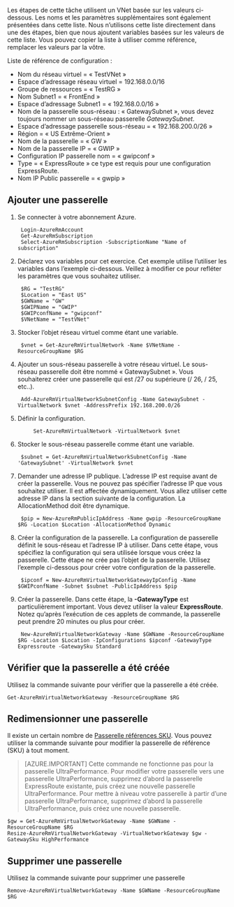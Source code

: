Les étapes de cette tâche utilisent un VNet basée sur les valeurs ci-dessous. Les noms et les paramètres supplémentaires sont également présentées dans cette liste. Nous n’utilisons cette liste directement dans une des étapes, bien que nous ajoutent variables basées sur les valeurs de cette liste. Vous pouvez copier la liste à utiliser comme référence, remplacer les valeurs par la vôtre.

Liste de référence de configuration :
    
- Nom du réseau virtuel = « TestVNet »
- Espace d’adressage réseau virtuel = 192.168.0.0/16
- Groupe de ressources = « TestRG »
- Nom Subnet1 = « FrontEnd » 
- Espace d’adressage Subnet1 = « 192.168.0.0/16 »
- Nom de la passerelle sous-réseau : « GatewaySubnet », vous devez toujours nommer un sous-réseau passerelle *GatewaySubnet*.
- Espace d’adressage passerelle sous-réseau = « 192.168.200.0/26 »
- Région = « US Extrême-Orient »
- Nom de la passerelle = « GW »
- Nom de la passerelle IP = « GWIP »
- Configuration IP passerelle nom = « gwipconf »
-  Type = « ExpressRoute » ce type est requis pour une configuration ExpressRoute.
- Nom IP Public passerelle = « gwpip »


## <a name="add-a-gateway"></a>Ajouter une passerelle

1. Se connecter à votre abonnement Azure. 

        Login-AzureRmAccount
        Get-AzureRmSubscription 
        Select-AzureRmSubscription -SubscriptionName "Name of subscription"

2. Déclarez vos variables pour cet exercice. Cet exemple utilise l’utiliser les variables dans l’exemple ci-dessous. Veillez à modifier ce pour refléter les paramètres que vous souhaitez utiliser. 
        
        $RG = "TestRG"
        $Location = "East US"
        $GWName = "GW"
        $GWIPName = "GWIP"
        $GWIPconfName = "gwipconf"
        $VNetName = "TestVNet"

3. Stocker l’objet réseau virtuel comme étant une variable.

        $vnet = Get-AzureRmVirtualNetwork -Name $VNetName -ResourceGroupName $RG

4. Ajouter un sous-réseau passerelle à votre réseau virtuel. Le sous-réseau passerelle doit être nommé « GatewaySubnet ». Vous souhaiterez créer une passerelle qui est /27 ou supérieure (/ 26, / 25, etc..).
            
        Add-AzureRmVirtualNetworkSubnetConfig -Name GatewaySubnet -VirtualNetwork $vnet -AddressPrefix 192.168.200.0/26

5. Définir la configuration.

            Set-AzureRmVirtualNetwork -VirtualNetwork $vnet

6. Stocker le sous-réseau passerelle comme étant une variable.

        $subnet = Get-AzureRmVirtualNetworkSubnetConfig -Name 'GatewaySubnet' -VirtualNetwork $vnet

7. Demander une adresse IP publique. L’adresse IP est requise avant de créer la passerelle. Vous ne pouvez pas spécifier l’adresse IP que vous souhaitez utiliser. Il est affectée dynamiquement. Vous allez utiliser cette adresse IP dans la section suivante de la configuration. La AllocationMethod doit être dynamique.

        $pip = New-AzureRmPublicIpAddress -Name gwpip -ResourceGroupName $RG -Location $Location -AllocationMethod Dynamic

8. Créer la configuration de la passerelle. La configuration de passerelle définit le sous-réseau et l’adresse IP à utiliser. Dans cette étape, vous spécifiez la configuration qui sera utilisée lorsque vous créez la passerelle. Cette étape ne crée pas l’objet de la passerelle. Utilisez l’exemple ci-dessous pour créer votre configuration de la passerelle. 

        $ipconf = New-AzureRmVirtualNetworkGatewayIpConfig -Name $GWIPconfName -Subnet $subnet -PublicIpAddress $pip

9. Créer la passerelle. Dans cette étape, la **-GatewayType** est particulièrement important. Vous devez utiliser la valeur **ExpressRoute**. Notez qu’après l’exécution de ces applets de commande, la passerelle peut prendre 20 minutes ou plus pour créer.

        New-AzureRmVirtualNetworkGateway -Name $GWName -ResourceGroupName $RG -Location $Location -IpConfigurations $ipconf -GatewayType Expressroute -GatewaySku Standard

## <a name="verify-the-gateway-was-created"></a>Vérifier que la passerelle a été créée

Utilisez la commande suivante pour vérifier que la passerelle a été créée.

    Get-AzureRmVirtualNetworkGateway -ResourceGroupName $RG

## <a name="resize-a-gateway"></a>Redimensionner une passerelle

Il existe un certain nombre de [Passerelle références SKU](../articles/expressroute/expressroute-about-virtual-network-gateways.md). Vous pouvez utiliser la commande suivante pour modifier la passerelle de référence (SKU) à tout moment.

>[AZURE.IMPORTANT] Cette commande ne fonctionne pas pour la passerelle UltraPerformance. Pour modifier votre passerelle vers une passerelle UltraPerformance, supprimez d’abord la passerelle ExpressRoute existante, puis créez une nouvelle passerelle UltraPerformance. Pour mettre à niveau votre passerelle à partir d’une passerelle UltraPerformance, supprimez d’abord la passerelle UltraPerformance, puis créez une nouvelle passerelle.

    $gw = Get-AzureRmVirtualNetworkGateway -Name $GWName -ResourceGroupName $RG
    Resize-AzureRmVirtualNetworkGateway -VirtualNetworkGateway $gw -GatewaySku HighPerformance

## <a name="remove-a-gateway"></a>Supprimer une passerelle

Utilisez la commande suivante pour supprimer une passerelle

    Remove-AzureRmVirtualNetworkGateway -Name $GWName -ResourceGroupName $RG  
